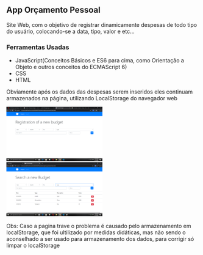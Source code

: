 <h2>App Orçamento Pessoal</h2>

<p>Site Web, com o objetivo de registrar dinamicamente despesas de todo tipo do usuário, colocando-se a data, tipo, valor e etc...</p>

<h3>Ferramentas Usadas</h3>

<ul>
   <li>JavaScript(Conceitos Básicos e ES6 para cima, como Orientação a Objeto e outros conceitos do ECMAScript 6)</li>
   <li>CSS</li>
   <li>HTML</li>
</ul>      

<p>Obviamente após os dados das despesas serem inseridos eles continuam armazenados na página, utilizando LocalStorage do navegador web</p>
   
   <img src="assets/images/initial.png" width="50%" height="50%"/>
   <img src="assets/images/search.png" width="50%" height="50%"/>

<p>Obs: Caso a pagina trave o problema é causado pelo armazenamento em localStorage, que foi ultilizado por medidas didáticas, mas não sendo o aconselhado a ser usado para armazenamento dos dados, para corrigir só limpar o localStorage</p>
